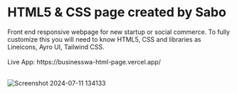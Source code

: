 <h1>HTML5 & CSS page created by Sabo</h1>
Front end responsive webpage for new startup or social commerce. To fully customize this you will need to know HTML5, CSS and libraries as Lineicons, Ayro UI, Tailwind CSS.
<br>
<br>
Live App: https://businesswa-html-page.vercel.app/
<br>
<br>

![Screenshot 2024-07-11 134133](https://github.com/user-attachments/assets/53fc7c41-f846-42b2-a7fc-fc1f7e09dc4e)
